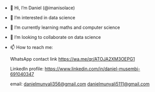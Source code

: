 - 👋 Hi, I’m Daniel (@imanisolace)
- 👀 I’m interested in data science 
- 🌱 I’m currently learning maths and computer science 
- 💞️ I’m looking to collaborate on data science 
- 📫 How to reach me:

  WhatsApp contact link https://wa.me/qr/ATOJA2XM3OEPG1

   LinkedIn profile: https://www.linkedin.com/in/daniel-musembi-691040347

  email: danielmunyali356@gmail.com
             danielmunyali5111@gmail.com
<!---
Imanisolace/Imanisolace is a ✨ special ✨ repository because its `README.md` (this file) appears on your GitHub profile.
You can click the Preview link to take a look at your changes.
--->
